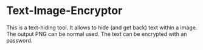 # Text-Image-Encryptor
This is a text-hiding tool. It allows to hide (and get back) text within a image. The output PNG can be normal used. The text can be encrypted with an password.
